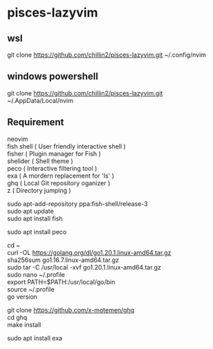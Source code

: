# pisces-lazyvim  
wsl 
-------------------------------------------------  
git clone https://github.com/chillin2/pisces-lazyvim.git ~/.config/nvim

windows powershell 
-------------------------------------------------  
git clone https://github.com/chillin2/pisces-lazyvim.git ~/.AppData/Local/nvim

## Requirement  
neovim  
fish shell ( User friendly interactive shell )  
fisher ( Plugin manager for Fish )  
shellder ( Shell theme )  
peco ( Interactive filtering tool )    
exa ( A mordern replacement for 'ls' )  
ghq ( Local Git repository oganizer )  
z ( Directory jumping )  


sudo apt-add-repository ppa:fish-shell/release-3  
sudo apt update  
sudo apt install fish  

sudo apt install peco  

cd ~  
curl -OL https://golang.org/dl/go1.20.1.linux-amd64.tar.gz  
sha256sum go1.16.7.linux-amd64.tar.gz  
sudo tar -C /usr/local -xvf go1.20.1.linux-amd64.tar.gz  
sudo nano ~/.profile  
export PATH=$PATH:/usr/local/go/bin  
source ~/.profile  
go version  

git clone https://github.com/x-motemen/ghq  
cd ghq  
make install  

sudo apt install exa  
